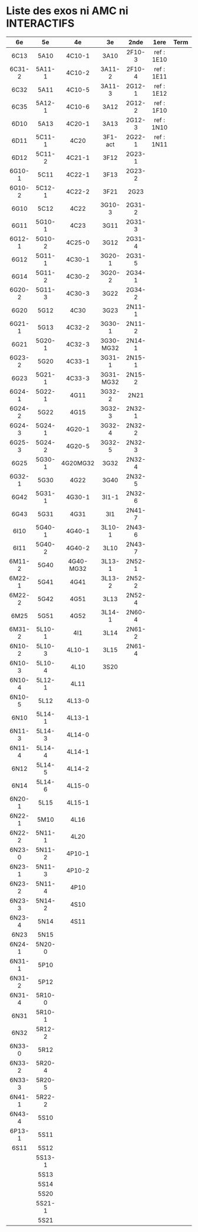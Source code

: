 # Liste des exos ni AMC ni INTERACTIFS

|6e|5e|4e|3e|2nde|1ere|Term|Reste|
|:-:|:-:|:-:|:-:|:-:|:-:|:-:|:-:|
|6C13|5A10|4C10-1|3A10|2F10-3|ref : 1E10||beta2F31|
|6C31-2|5A11-1|4C10-2|3A11-2|2F10-4|ref : 1E11||beta2N60-X1|
|6C32|5A11|4C10-5|3A11-3|2G12-1|ref : 1E12||beta2N60-X2|
|6C35|5A12-1|4C10-6|3A12|2G12-2|ref : 1F10||beta3F23|
|6D10|5A13|4C20-1|3A13|2G12-3|ref : 1N10||beta3G15|
|6D11|5C11-1|4C20|3F1-act|2G22-1|ref : 1N11||beta3G41|
|6D12|5C11-2|4C21-1|3F12|2G23-1|||beta3s21|
|6G10-1|5C11|4C22-1|3F13|2G23-2|||beta4C31|
|6G10-2|5C12-1|4C22-2|3F21|2G23|||beta4G20-3|
|6G10|5C12|4C22|3G10-3|2G31-2|||beta4G20-4|
|6G11|5G10-1|4C23|3G11|2G31-3|||beta6C33-1|
|6G12-1|5G10-2|4C25-0|3G12|2G31-4|||beta6test2|
|6G12|5G11-1|4C30-1|3G20-1|2G31-5|||beta6test2021|
|6G14|5G11-2|4C30-2|3G20-2|2G34-1|||betaAsymptotesObliques|
|6G20-2|5G11-3|4C30-3|3G22|2G34-2|||betaComplexes|
|6G20|5G12|4C30|3G23|2N11-1|||betaDivisionsDePolynomes|
|6G21-1|5G13|4C32-2|3G30-1|2N11-2|||betaEq1erDegreDansC|
|6G21|5G20-1|4C32-3|3G30-MG32|2N14-1|||betaEq2eDegAvecParam|
|6G23-2|5G20|4C33-1|3G31-1|2N15-1|||betaEqCarreDansC|
|6G23|5G21-1|4C33-3|3G31-MG32|2N15-2|||betaEquationsLog|
|6G24-1|5G22-1|4G11|3G32-2|2N21|||betaEqValAbs|
|6G24-2|5G22|4G15|3G32-3|2N32-1|||betaExo3d|
|6G24-3|5G24-1|4G20-1|3G32-4|2N32-2|||betaExoSimpleMatthieu|
|6G25-3|5G24-2|4G20-5|3G32-5|2N32-3|||betaModèle10_simple_question-reponse|
|6G25|5G30-1|4G20MG32|3G32|2N32-4|||betaModèle11_paramétrable|
|6G32-1|5G30|4G22|3G40|2N32-5|||betaModèle20_plusieurs_types_de_questions|
|6G42|5G31-1|4G30-1|3I1-1|2N32-6|||betaModèle21_paramétrables|
|6G43|5G31|4G31|3I1|2N41-7|||betaModèle30_constructions_géométriques|
|6I10|5G40-1|4G40-1|3L10-1|2N43-6|||betaModèle31_paramétrables|
|6I11|5G40-2|4G40-2|3L10|2N43-7|||betaModèle40_tableau_proportionnalite|
|6M11-2|5G40|4G40-MG32|3L13-1|2N52-1|||betaModèle41_tableau_signes_variations|
|6M22-1|5G41|4G41|3L13-2|2N52-2|||betaProbaAouB|
|6M22-2|5G42|4G51|3L13|2N52-4|||betaProbabilites|
|6M25|5G51|4G52|3L14-1|2N60-4|||betaPuissances|
|6M31-2|5L10-1|4I1|3L14|2N61-2|||betarotation3d|
|6N10-2|5L10-3|4L10-1|3L15|2N61-4|||betaSpline|
|6N10-3|5L10-4|4L10|3S20||||betaSys2x2CombLin|
|6N10-4|5L12-1|4L11|||||betaTracerParabole|
|6N10-5|5L12|4L13-0|||||betatrinome|
|6N10|5L14-1|4L13-1|||||moule_a_exo_mathalea|
|6N11-3|5L14-3|4L14-0|||||moule_a_exo_mathalea2d|
|6N11-4|5L14-4|4L14-1|||||c3C10-2|
|6N12|5L14-5|4L14-2|||||c3C10-4|
|6N14|5L14-6|4L15-0|||||c3C11|
|6N20-1|5L15|4L15-1|||||c3N10|
|6N22-1|5M10|4L16|||||c3N20|
|6N22-2|5N11-1|4L20|||||c3N22|
|6N23-0|5N11-2|4P10-1|||||c3N23|
|6N23-1|5N11-3|4P10-2|||||CM020|
|6N23-2|5N11-4|4P10|||||CM021|
|6N23-3|5N14-2|4S10|||||PEA11-1|
|6N23-4|5N14|4S11|||||PEA11|
|6N23|5N15||||||P003|
|6N24-1|5N20-0||||||P004|
|6N31-1|5P10||||||P005|
|6N31-2|5P12||||||P006|
|6N31-4|5R10-0||||||P007|
|6N31|5R10-1||||||P008|
|6N32|5R12-2||||||P009|
|6N33-0|5R12||||||P010|
|6N33-2|5R20-4||||||P011|
|6N33-3|5R20-5||||||P012|
|6N41-1|5R22-2|||||||
|6N43-4|5S10|||||||
|6P13-1|5S11|||||||
|6S11|5S12|||||||
||5S13-1|||||||
||5S13|||||||
||5S14|||||||
||5S20|||||||
||5S21-1|||||||
||5S21|||||||
